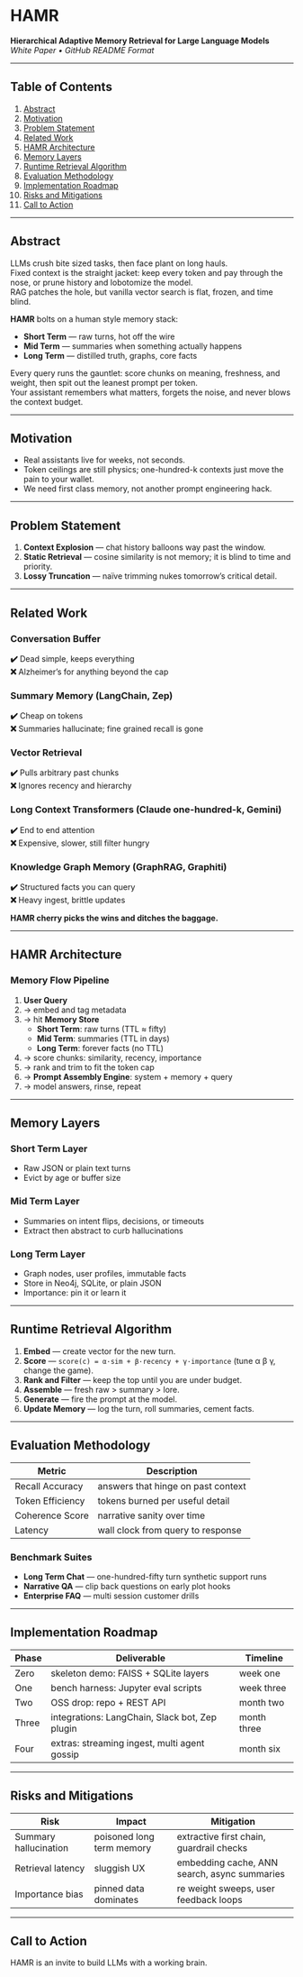 # HAMR  
**Hierarchical Adaptive Memory Retrieval for Large Language Models**  
_White Paper • GitHub README Format_

---

## Table of Contents
1. [Abstract](#abstract)
2. [Motivation](#motivation)
3. [Problem Statement](#problem-statement)
4. [Related Work](#related-work)
5. [HAMR Architecture](#hamr-architecture)
6. [Memory Layers](#memory-layers)
7. [Runtime Retrieval Algorithm](#runtime-retrieval-algorithm)
8. [Evaluation Methodology](#evaluation-methodology)
9. [Implementation Roadmap](#implementation-roadmap)
10. [Risks and Mitigations](#risks-and-mitigations)
11. [Call to Action](#call-to-action)

---

## Abstract

LLMs crush bite sized tasks, then face plant on long hauls.  
Fixed context is the straight jacket: keep every token and pay through the nose, or prune history and lobotomize the model.  
RAG patches the hole, but vanilla vector search is flat, frozen, and time blind.

**HAMR** bolts on a human style memory stack:

* **Short Term** — raw turns, hot off the wire  
* **Mid Term** — summaries when something actually happens  
* **Long Term** — distilled truth, graphs, core facts  

Every query runs the gauntlet: score chunks on meaning, freshness, and weight, then spit out the leanest prompt per token.  
Your assistant remembers what matters, forgets the noise, and never blows the context budget.

---

## Motivation

* Real assistants live for weeks, not seconds.  
* Token ceilings are still physics; one-hundred-k contexts just move the pain to your wallet.  
* We need first class memory, not another prompt engineering hack.

---

## Problem Statement

1. **Context Explosion** — chat history balloons way past the window.  
2. **Static Retrieval** — cosine similarity is not memory; it is blind to time and priority.  
3. **Lossy Truncation** — naïve trimming nukes tomorrow’s critical detail.  

---

## Related Work

### Conversation Buffer  
**✔️** Dead simple, keeps everything  
**❌** Alzheimer’s for anything beyond the cap

### Summary Memory (LangChain, Zep)  
**✔️** Cheap on tokens  
**❌** Summaries hallucinate; fine grained recall is gone

### Vector Retrieval  
**✔️** Pulls arbitrary past chunks  
**❌** Ignores recency and hierarchy

### Long Context Transformers (Claude one-hundred-k, Gemini)  
**✔️** End to end attention  
**❌** Expensive, slower, still filter hungry

### Knowledge Graph Memory (GraphRAG, Graphiti)  
**✔️** Structured facts you can query  
**❌** Heavy ingest, brittle updates  

**HAMR cherry picks the wins and ditches the baggage.**

---

## HAMR Architecture

### Memory Flow Pipeline

1. **User Query**  
2. → embed and tag metadata  
3. → hit **Memory Store**  
   * **Short Term**: raw turns (TTL ≈ fifty)  
   * **Mid Term**: summaries (TTL in days)  
   * **Long Term**: forever facts (no TTL)  
4. → score chunks: similarity, recency, importance  
5. → rank and trim to fit the token cap  
6. → **Prompt Assembly Engine**: system + memory + query  
7. → model answers, rinse, repeat  

---

## Memory Layers

### Short Term Layer
* Raw JSON or plain text turns  
* Evict by age or buffer size

### Mid Term Layer
* Summaries on intent flips, decisions, or timeouts  
* Extract then abstract to curb hallucinations

### Long Term Layer
* Graph nodes, user profiles, immutable facts  
* Store in Neo4j, SQLite, or plain JSON  
* Importance: pin it or learn it

---

## Runtime Retrieval Algorithm

1. **Embed** — create vector for the new turn.  
2. **Score** — `score(c) = α·sim + β·recency + γ·importance` (tune α β γ, change the game).  
3. **Rank and Filter** — keep the top until you are under budget.  
4. **Assemble** — fresh raw > summary > lore.  
5. **Generate** — fire the prompt at the model.  
6. **Update Memory** — log the turn, roll summaries, cement facts.

---

## Evaluation Methodology

| Metric            | Description                                   |
|-------------------|-----------------------------------------------|
| Recall Accuracy   | answers that hinge on past context            |
| Token Efficiency  | tokens burned per useful detail               |
| Coherence Score   | narrative sanity over time                    |
| Latency           | wall clock from query to response             |

### Benchmark Suites

* **Long Term Chat** — one-hundred-fifty turn synthetic support runs  
* **Narrative QA** — clip back questions on early plot hooks  
* **Enterprise FAQ** — multi session customer drills  

---

## Implementation Roadmap

| Phase | Deliverable                                          | Timeline |
|-------|------------------------------------------------------|----------|
| Zero  | skeleton demo: FAISS + SQLite layers                 | week one |
| One   | bench harness: Jupyter eval scripts                  | week three |
| Two   | OSS drop: repo + REST API                            | month two |
| Three | integrations: LangChain, Slack bot, Zep plugin       | month three |
| Four  | extras: streaming ingest, multi agent gossip         | month six |

---

## Risks and Mitigations

| Risk                  | Impact                     | Mitigation                                    |
|-----------------------|----------------------------|-----------------------------------------------|
| Summary hallucination | poisoned long term memory  | extractive first chain, guardrail checks      |
| Retrieval latency     | sluggish UX                | embedding cache, ANN search, async summaries  |
| Importance bias       | pinned data dominates      | re weight sweeps, user feedback loops         |

---

## Call to Action

HAMR is an invite to build LLMs with a working brain.

